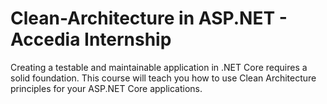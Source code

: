# Clean-Architecture in ASP.NET - Accedia Internship
Creating a testable and maintainable application in .NET Core requires a solid foundation. This course will teach you how to use Clean Architecture principles for your ASP.NET Core applications.
